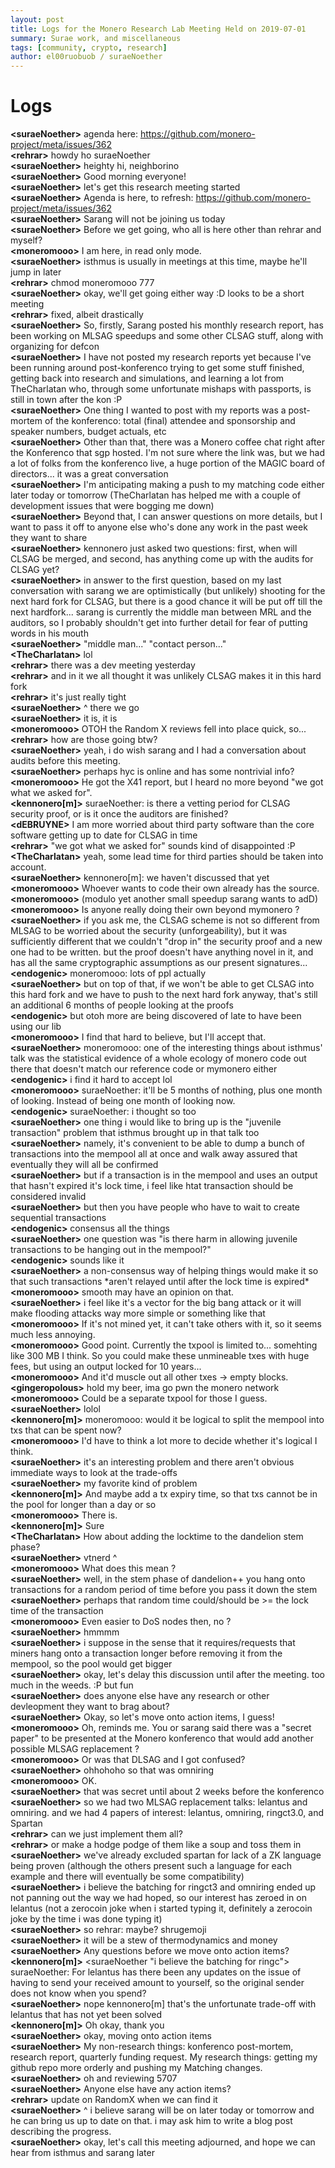 ```yaml
---
layout: post
title: Logs for the Monero Research Lab Meeting Held on 2019-07-01
summary: Surae work, and miscellaneous
tags: [community, crypto, research]
author: el00ruobuob / suraeNoether
---
```


# Logs  

**\<suraeNoether>** agenda here: https://github.com/monero-project/meta/issues/362  
**\<rehrar>** howdy ho suraeNoether  
**\<suraeNoether>** heighty hi, neighborino  
**\<suraeNoether>** Good morning everyone!  
**\<suraeNoether>** let's get this research meeting started  
**\<suraeNoether>** Agenda is here, to refresh: https://github.com/monero-project/meta/issues/362  
**\<suraeNoether>** Sarang will not be joining us today  
**\<suraeNoether>** Before we get going, who all is here other than rehrar and myself?  
**\<moneromooo>** I am here, in read only mode.  
**\<suraeNoether>** isthmus is usually in meetings at this time, maybe he'll jump in later  
**\<rehrar>** chmod moneromooo 777  
**\<suraeNoether>** okay, we'll get going either way :D looks to be a short meeting  
**\<rehrar>** fixed, albeit drastically  
**\<suraeNoether>** So, firstly, Sarang posted his monthly research report, has been working on MLSAG speedups and some other CLSAG stuff, along with organizing for defcon  
**\<suraeNoether>** I have not posted my research reports yet because I've been running around post-konferenco trying to get some stuff finished, getting back into research and simulations, and learning a lot from TheCharlatan who, through some unfortunate mishaps with passports, is still in town after the kon :P  
**\<suraeNoether>** One thing I wanted to post with my reports was a post-mortem of the konferenco: total (final) attendee and sponsorship and speaker numbers, budget actuals, etc  
**\<suraeNoether>** Other than that, there was a Monero coffee chat right after the Konferenco that sgp hosted. I'm not sure where the link was, but we had a lot of folks from the konferenco live, a huge portion of the MAGIC board of directors... it was a great conversation  
**\<suraeNoether>** I'm anticipating making a push to my matching code either later today or tomorrow (TheCharlatan has helped me with a couple of development issues that were bogging me down)  
**\<suraeNoether>** Beyond that, I can answer questions on more details, but I want to pass it off to anyone else who's done any work in the past week they want to share  
**\<suraeNoether>** kennonero just asked two questions: first, when will CLSAG be merged, and second, has anything come up with the audits for CLSAG yet?  
**\<suraeNoether>** in answer to the first question, based on my last conversation with sarang we are optimistically (but unlikely) shooting for the next hard fork for CLSAG, but there is a good chance it will be put off till the next hardfork... sarang is currently the middle man between MRL and the auditors, so I probably shouldn't get into further detail for fear of putting words in his mouth  
**\<suraeNoether>** "middle man..." "contact person..."  
**\<TheCharlatan>** lol  
**\<rehrar>** there was a dev meeting yesterday  
**\<rehrar>** and in it we all thought it was unlikely CLSAG makes it in this hard fork  
**\<rehrar>** it's just really tight  
**\<suraeNoether>** ^ there we go  
**\<suraeNoether>** it is, it is  
**\<moneromooo>** OTOH the Random X reviews fell into place quick, so...  
**\<rehrar>** how are those going btw?  
**\<suraeNoether>** yeah, i do wish sarang and I had a conversation about audits before this meeting.  
**\<suraeNoether>** perhaps hyc is online and has some nontrivial info?  
**\<moneromooo>** He got the X41 report, but I heard no more beyond "we got what we asked for".  
**\<kennonero[m]>** suraeNoether: is there a vetting period for CLSAG security proof, or is it once the auditors are finished?  
**\<dEBRUYNE>** I am more worried about third party software than the core software getting up to date for CLSAG in time  
**\<rehrar>** "we got what we asked for" sounds kind of disappointed :P  
**\<TheCharlatan>** yeah, some lead time for third parties should be taken into account.  
**\<suraeNoether>** kennonero[m]: we haven't discussed that yet  
**\<moneromooo>** Whoever wants to code their own already has the source.  
**\<moneromooo>** (modulo yet another small speedup sarang wants to adD)  
**\<moneromooo>** Is anyone really doing their own beyond mymonero ?  
**\<suraeNoether>** if you ask me, the CLSAG scheme is not so different from MLSAG to be worried about the security (unforgeability), but it was sufficiently different that we couldn't "drop in" the security proof and a new one had to be written. but the proof doesn't have anything novel in it, and has all the same cryptographic assumptions as our present signatures...  
**\<endogenic>** moneromooo: lots of ppl actually  
**\<suraeNoether>** but on top of that, if we won't be able to get CLSAG into this hard fork and we have to push to the next hard fork anyway, that's still an additional 6 months of people looking at the proofs  
**\<endogenic>** but otoh more are being discovered of late to have been using our lib  
**\<moneromooo>** I find that hard to believe, but I'll accept that.  
**\<suraeNoether>** moneromooo: one of the interesting things about isthmus' talk was the statistical evidence of a whole ecology of monero code out there that doesn't match our reference code or mymonero either  
**\<endogenic>** i find it hard to accept lol  
**\<moneromooo>** suraeNoether: it'll be 5 months of nothing, plus one month of looking. Instead of being one month of looking now.  
**\<endogenic>** suraeNoether: i thought so too  
**\<suraeNoether>** one thing i would like to bring up is the "juvenile transaction" problem that isthmus brought up in that talk too  
**\<suraeNoether>** namely, it's convenient to be able to dump a bunch of transactions into the mempool all at once and walk away assured that eventually they will all be confirmed  
**\<suraeNoether>** but if a transaction is in the mempool and uses an output that hasn't expired it's lock time, i feel like htat transaction should be considered invalid  
**\<suraeNoether>** but then you have people who have to wait to create sequential transactions  
**\<endogenic>** consensus all the things  
**\<suraeNoether>** one question was "is there harm in allowing juvenile transactions to be hanging out in the mempool?"  
**\<endogenic>** sounds like it  
**\<suraeNoether>** a non-consensus way of helping things would make it so that such transactions \*aren't relayed until after the lock time is expired\*  
**\<moneromooo>** smooth may have an opinion on that.  
**\<suraeNoether>** i feel like it's a vector for the big bang attack or it will make flooding attacks way more simple or something like that  
**\<moneromooo>** If it's not mined yet, it can't take others with it, so it seems much less annoying.  
**\<moneromooo>** Good point. Currently the txpool is limited to... somehting like 300 MB I think. So you could make these unmineable txes with huge fees, but using an output locked for 10 years...  
**\<moneromooo>** And it'd muscle out all other txes -> empty blocks.  
**\<gingeropolous>** hold my beer, ima go pwn the monero network  
**\<moneromooo>** Could be a separate txpool for those I guess.  
**\<suraeNoether>** lolol  
**\<kennonero[m]>** moneromooo: would it be logical to split the mempool into txs that can be spent now?  
**\<moneromooo>** I'd have to think a lot more to decide whether it's logical I think.  
**\<suraeNoether>** it's an interesting problem and there aren't obvious immediate ways to look at the trade-offs  
**\<suraeNoether>** my favorite kind of problem  
**\<kennonero[m]>** And maybe add a tx expiry time, so that txs cannot be in the pool for longer than a day or so  
**\<moneromooo>** There is.  
**\<kennonero[m]>** Sure  
**\<TheCharlatan>** How about adding the locktime to the dandelion stem phase?  
**\<suraeNoether>** vtnerd ^  
**\<moneromooo>** What does this mean ?  
**\<suraeNoether>** well, in the stem phase of dandelion++ you hang onto transactions for a random period of time before you pass it down the stem  
**\<suraeNoether>** perhaps that random time could/should be >= the lock time of the transaction  
**\<moneromooo>** Even easier to DoS nodes then, no ?  
**\<suraeNoether>** hmmmm  
**\<suraeNoether>** i suppose in the sense that it requires/requests that miners hang onto a transaction longer before removing it from the mempool, so the pool would get bigger  
**\<suraeNoether>** okay, let's delay this discussion until after the meeting. too much in the weeds. :P but fun  
**\<suraeNoether>** does anyone else have any research or other devleopment they want to brag about?  
**\<suraeNoether>** Okay, so let's move onto action items, I guess!  
**\<moneromooo>** Oh, reminds me. You or sarang said there was a "secret paper" to be presented at the Monero konferenco that would add another possible MLSAG replacement ?  
**\<moneromooo>** Or was that DLSAG and I got confused?  
**\<suraeNoether>** ohhohoho so that was omniring  
**\<moneromooo>** OK.  
**\<suraeNoether>** that was secret until about 2 weeks before the konferenco  
**\<suraeNoether>** so we had two MLSAG replacement talks: lelantus and omniring. and we had 4 papers of interest: lelantus, omniring, ringct3.0, and Spartan  
**\<rehrar>** can we just implement them all?  
**\<rehrar>** or make a hodge podge of them like a soup and toss them in  
**\<suraeNoether>** we've already excluded spartan for lack of a ZK language being proven (although the others present such a language for each example and there will eventually be some compatibility)  
**\<suraeNoether>** i believe the batching for ringct3 and omniring ended up not panning out the way we had hoped, so our interest has zeroed in on lelantus (not a zerocoin joke when i started typing it, definitely a zerocoin joke by the time i was done typing it)  
**\<suraeNoether>** so rehrar: maybe? shrugemoji  
**\<suraeNoether>** it will be a stew of thermodynamics and money  
**\<suraeNoether>** Any questions before we move onto action items?  
**\<kennonero[m]>** \<suraeNoether "i believe the batching for ringc"> suraeNoether: For lelantus has there been any updates on the issue of having to send your received amount to yourself, so the original sender does not know when you spend?  
**\<suraeNoether>** nope kennonero[m] that's the unfortunate trade-off with lelantus that has not yet been solved  
**\<kennonero[m]>** Oh okay, thank you  
**\<suraeNoether>** okay, moving onto action items  
**\<suraeNoether>** My non-research things: konferenco post-mortem, research report, quarterly funding request. My research things: getting my github repo more orderly and pushing my Matching changes.  
**\<suraeNoether>** oh and reviewing 5707  
**\<suraeNoether>** Anyone else have any action items?  
**\<rehrar>** update on RandomX when we can find it  
**\<suraeNoether>** ^ i believe sarang will be on later today or tomorrow and he can bring us up to date on that. i may ask him to write a blog post describing the progress.  
**\<suraeNoether>** okay, let's call this meeting adjourned, and hope we can hear from isthmus and sarang later  
